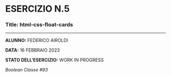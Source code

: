 # ESERCIZIO N.5

### Title: html-css-float-cards
---
**ALUNNO:** FEDERICO AIROLDI

**DATA:** 16 FEBBRAIO 2023

**STATO DELL'ESERCIZIO:** WORK IN PROGRESS

_Boolean Classe #93_